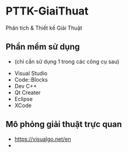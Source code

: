 # PTTK-GiaiThuat
Phân tích &amp; Thiết kế Giải Thuật

## Phần mềm sử dụng
* (chỉ cần sử dụng 1 trong các công cụ sau)
- Visual Studio
- Code::Blocks
- Dev C++
- Qt Creater
- Eclipse
- XCode

## Mô phỏng giải thuật trực quan
- https://visualgo.net/en
- 
